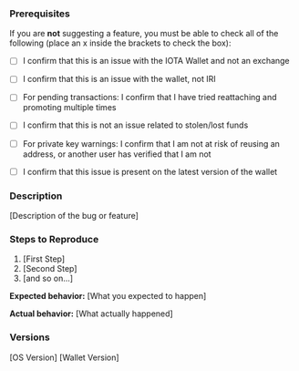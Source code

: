 ### Prerequisites
If you are **not** suggesting a feature, you must be able to check all of the following (place an x inside the brackets to check the box):

* [ ] I confirm that this is an issue with the IOTA Wallet and not an exchange
* [ ] I confirm that this is an issue with the wallet, not IRI
* [ ] For pending transactions: I confirm that I have tried reattaching and promoting multiple times
* [ ] I confirm that this is not an issue related to stolen/lost funds
* [ ] For private key warnings: I confirm that I am not at risk of reusing an address, or another user has verified that I am not
* [ ] I confirm that this issue is present on the latest version of the wallet


### Description

[Description of the bug or feature]

### Steps to Reproduce

1. [First Step]
2. [Second Step]
3. [and so on...]

**Expected behavior:** [What you expected to happen]

**Actual behavior:** [What actually happened]

### Versions

[OS Version]
[Wallet Version]
